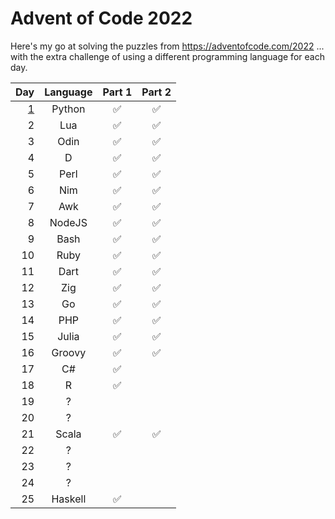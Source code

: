 # Advent of Code 2022

Here's my go at solving the puzzles from https://adventofcode.com/2022 ... with the extra challenge of using a different programming language for each day.

| Day  | Language | Part 1             | Part 2             |
| ---: | :---:    | :---:              | :---:              |
| [1](01_Python)    | Python   | :white_check_mark: | :white_check_mark: |
| 2    | Lua      | :white_check_mark: | :white_check_mark: |
| 3    | Odin     | :white_check_mark: | :white_check_mark: |
| 4    | D        | :white_check_mark: | :white_check_mark: |
| 5    | Perl     | :white_check_mark: | :white_check_mark: |
| 6    | Nim      | :white_check_mark: | :white_check_mark: |
| 7    | Awk      | :white_check_mark: | :white_check_mark: |
| 8    | NodeJS   | :white_check_mark: | :white_check_mark: |
| 9    | Bash     | :white_check_mark: | :white_check_mark: |
| 10   | Ruby     | :white_check_mark: | :white_check_mark: |
| 11   | Dart     | :white_check_mark: | :white_check_mark: |
| 12   | Zig      | :white_check_mark: | :white_check_mark: |
| 13   | Go       | :white_check_mark: | :white_check_mark: |
| 14   | PHP      | :white_check_mark: | :white_check_mark: |
| 15   | Julia    | :white_check_mark: | :white_check_mark: |
| 16   | Groovy   | :white_check_mark: | :white_check_mark: |
| 17   | C#       | :white_check_mark: |                    |
| 18   | R        | :white_check_mark: |                    |
| 19   | ?        |                    |                    |
| 20   | ?        |                    |                    |
| 21   | Scala    | :white_check_mark: | :white_check_mark: |
| 22   | ?        |                    |                    |
| 23   | ?        |                    |                    |
| 24   | ?        |                    |                    |
| 25   | Haskell  | :white_check_mark: |                    |
